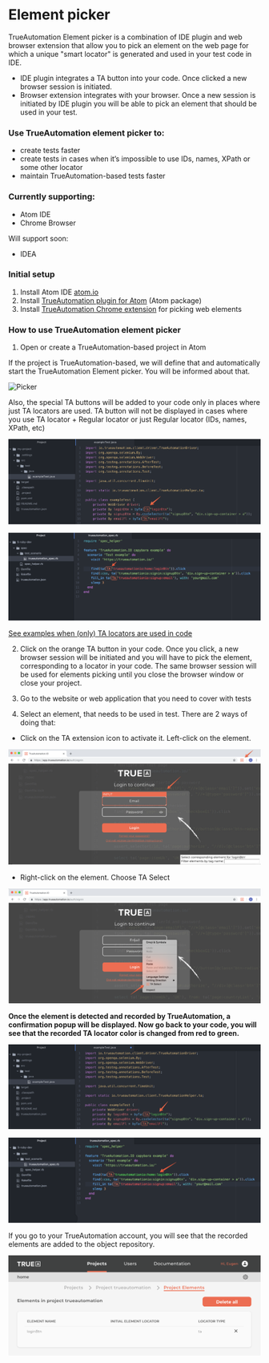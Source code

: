 # Element picker

TrueAutomation Element picker is a combination of IDE plugin and web browser extension that allow you to pick an element on the web page for which a unique "smart locator" is generated and used in your test code in IDE.
- IDE plugin integrates a TA button into your code. Once clicked a new browser session is initiated.
- Browser extension integrates with your browser. Once a new session is initiated by IDE plugin you will be able to pick an element that should be used in your test.

### Use TrueAutomation element picker to:
- create tests faster
- create tests in cases when it’s impossible to use IDs, names, XPath or some other locator
- maintain TrueAutomation-based tests faster

### Currently supporting:
- Atom IDE
- Chrome Browser

Will support soon:
- IDEA

### Initial setup
1. Install Atom IDE [atom.io](https://atom.io)
2. Install [TrueAutomation plugin for Atom](https://atom.io/packages/trueautomation-element-picker) (Atom package)
3. Install [TrueAutomation Chrome extension](https://chrome.google.com/webstore/detail/trueautomationio-element/khpnbhifngechnmadjdgddjjaiioncoh) for picking web elements

### How to use TrueAutomation element picker
1. Open or create a TrueAutomation-based project in Atom

If the project is TrueAutomation-based, we will define that and automatically start the TrueAutomation Element picker. You will be informed about that.

![Picker](../_gif/picker-starting-notice.gif 'Picker starting notice')

Also, the special TA buttons will be added to your code only in places where just TA locators are used. TA button will not be displayed in cases where you use TA locator + Regular locator or just Regular locator (IDs, names, XPath, etc)

<!-- tabs:start -->
<!-- tab:Java -->
![Picker](../_images/taButton.png 'TA Button')
<!-- tab:Ruby -->
![Picker](../_images/taButton-ruby.png 'TA Button')
<!-- tabs:end -->

[See examples when (only) TA locators are used in code](https://trueautomation.io/docs/#/getting-started/ta-locators?id=capybara-example)

2. Click on the orange TA button in your code. Once you click, a new browser session will be initiated and you will have to pick the element, corresponding to a locator in your code.
    The same browser session will be used for elements picking until you close the browser window or close your project.

3. Go to the website or web application that you need to cover with tests
4. Select an element, that needs to be used in test. There are 2 ways of doing that:


- Click on the TA extension icon to activate it. Left-click on the element.

![Picker](../_images/elementSelection1.png 'Element Selection')

- Right-click on the element. Choose TA Select
 
![Picker](../_images/elementSelection2.png 'Element Selection')

**Once the element is detected and recorded by TrueAutomation, a confirmation popup will be displayed. Now go back to your code, you will see that the recorded TA locator color is changed from red to green.**

<!-- tabs:start -->
<!-- tab:Java -->
![Picker](../_images/taLocatorColor.png 'TA locator')
<!-- tab:Ruby -->
![Picker](../_images/taLocatorColor-ruby.png 'TA locator')
<!-- tabs:end -->

If you go to your TrueAutomation account, you will see that the recorded elements are added to the object repository.

![Picker](../_images/elementInCld.png 'Element In Cloud')

